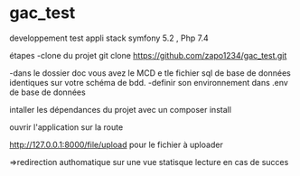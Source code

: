 # gac_test
developpement test appli stack symfony 5.2 , Php 7.4

étapes
-clone du projet git clone  https://github.com/zapo1234/gac_test.git

-dans le dossier doc vous avez le MCD e tle fichier sql de base de données identiques sur votre schéma de bdd.
-definir son environnement dans .env de base de données

intaller les dépendances du projet avec un composer install


ouvrir l'application  sur la route

http://127.0.0.1:8000/file/upload pour le fichier à uploader

=>redirection authomatique sur une vue statisque lecture en cas de succes

